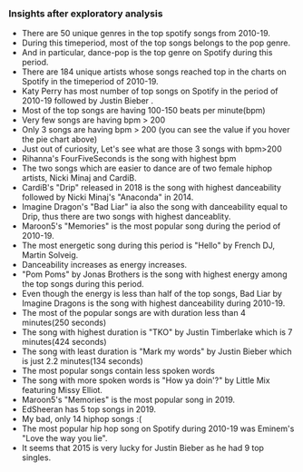 ### Insights after exploratory analysis

- There are 50 unique genres in the top spotify songs from 2010-19.
- During this timeperiod, most of the top songs belongs to the pop genre.
- And in particular, dance-pop is the top genre on Spotify during this period.
- There are 184 unique artists whose songs reached top in the charts on Spotify in the timeperiod of 2010-19.
- Katy Perry has most number of top songs on Spotify in the period of 2010-19 followed by Justin Bieber .
- Most of the top songs are having 100-150 beats per minute(bpm)
- Very few songs are having bpm > 200
- Only 3 songs are having bpm > 200 (you can see the value if you hover the pie chart above)
- Just out of curiosity, Let's see what are those 3 songs with bpm>200
- Rihanna's FourFiveSeconds is the song with highest bpm
- The two songs which are easier to dance are of two female hiphop artists, Nicki Minaj and CardiB.
- CardiB's "Drip" released in 2018 is the song with highest danceability followed by Nicki Minaj's "Anaconda" in 2014.
- Imagine Dragon's "Bad Liar" ia also the song with danceability equal to Drip, thus there are two songs with highest danceablity.
- Maroon5's "Memories" is the most popular song during the period of 2010-19.
- The most energetic song during this period is "Hello" by French DJ, Martin Solveig.
- Danceability increases as energy increases.
- "Pom Poms" by Jonas Brothers is the song with highest energy among the top songs during this period.
- Even though the energy is less than half of the top songs, Bad Liar by Imagine Dragons is the song with highest danceability during 2010-19.
- The most of the popular songs are with duration less than 4 minutes(250 seconds)
- The song with highest duration is "TKO" by Justin Timberlake which is 7 minutes(424 seconds)
- The song with least duration is "Mark my words" by Justin Bieber which is just 2.2 minutes(134 seconds)
- The most popular songs contain less spoken words
- The song with more spoken words is "How ya doin'?" by Little Mix featuring Missy Elliot.
- Maroon5's "Memories" is the most popular song in 2019.
- EdSheeran has 5 top songs in 2019.
- My bad, only 14 hiphop songs :(
- The most popular hip hop song on Spotify during 2010-19 was Eminem's "Love the way you lie".
- It seems that 2015 is very lucky for Justin Bieber as he had 9 top singles.

